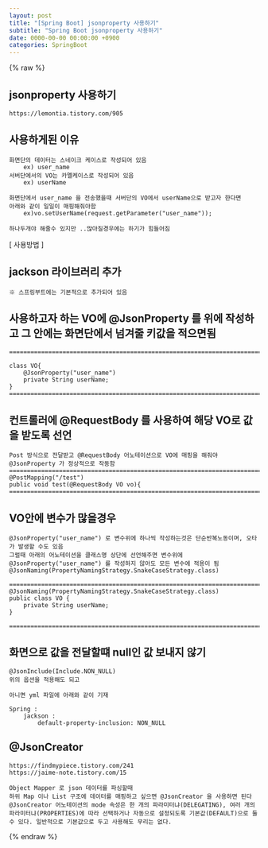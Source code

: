 ```yaml
---  
layout: post  
title: "[Spring Boot] jsonproperty 사용하기"  
subtitle: "Spring Boot jsonproperty 사용하기"  
date: 0000-00-00 00:00:00 +0900  
categories: SpringBoot  
---  
```

{% raw %}  
## jsonproperty 사용하기  
  
	https://lemontia.tistory.com/905  
  
## 사용하게된 이유  
	화면단의 데이터는 스네이크 케이스로 작성되어 있음  
		ex) user_name  
	서버단에서의 VO는 카멜케이스로 작성되어 있음  
		ex) userName  
  
	화면단에서 user_name 을 전송했을때 서버단의 VO에서 userName으로 받고자 한다면  
	아래와 같이 일일이 매핑해줘야함  
		ex)vo.setUserName(request.getParameter("user_name"));  
  
	하나두개야 해줄수 있지만 ..많아질경우에는 하기가 힘들어짐  
  
[ 사용방법 ]  
  
## jackson 라이브러리 추가  
	※ 스프링부트에는 기본적으로 추가되어 있음  
  
## 사용하고자 하는 VO에 @JsonProperty 를 위에 작성하고 그 안에는 화면단에서 넘겨줄 키값을 적으면됨  
  
	=================================================================================================================  
  
	class VO{  
		@JsonProperty("user_name")  
	    private String userName;  
	}  
	=================================================================================================================  
  
## 컨트롤러에 @RequestBody 를 사용하여 해당 VO로 값을 받도록 선언  
  
    Post 방식으로 전달받고 @RequestBody 어노테이션으로 VO에 매핑을 해줘야 @JsonProperty 가 정상적으로 작동함  
	=================================================================================================================  
	@PostMapping("/test")  
    public void test(@RequestBody VO vo){  
	=================================================================================================================  
  
## VO안에 변수가 많을경우  
  
	@JsonProperty("user_name") 로 변수위에 하나씩 작성하는것은 단순반복노동이며, 오타가 발생할 수도 있음  
	그럴때 아래의 어노테이션을 클래스명 상단에 선언해주면 변수위에 @JsonProperty("user_name") 를 작성하지 않아도 모든 변수에 적용이 됨  
	@JsonNaming(PropertyNamingStrategy.SnakeCaseStrategy.class)  
  
	=================================================================================================================  
	@JsonNaming(PropertyNamingStrategy.SnakeCaseStrategy.class)  
	public class VO {  
		private String userName;  
	}  
  
	=================================================================================================================  
  
## 화면으로 값을 전달할떄 null인 값 보내지 않기  
  
	@JsonInclude(Include.NON_NULL)  
	위의 옵션을 적용해도 되고  
  
	아니면 yml 파일에 아래와 같이 기재  
  
	Spring :  
		jackson :  
			default-property-inclusion: NON_NULL  
  
## @JsonCreator  
  
	https://findmypiece.tistory.com/241  
	https://jaime-note.tistory.com/15  
  
	Object Mapper 로 json 데이터를 파싱할때  
	하위 Map 이나 List 구조에 데이터를 매핑하고 싶으면 @JsonCreator 을 사용하면 된다  
	@JsonCreator 어노테이션의 mode 속성은 한 개의 파라미터냐(DELEGATING), 여러 개의 파라미터냐(PROPERTIES)에 따라 선택하거나 자동으로 설정되도록 기본값(DEFAULT)으로 둘 수 있다. 일반적으로 기본값으로 두고 사용해도 무리는 없다.  
{% endraw %}